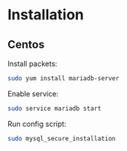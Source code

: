 # Installation

## Centos

Install packets:

```bash
sudo yum install mariadb-server
```

Enable service:

```bash
sudo service mariadb start
```

Run config script:

```bash
sudo mysql_secure_installation
```
